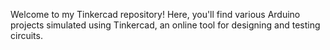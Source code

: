 Welcome to my Tinkercad repository! Here, you'll find various Arduino projects simulated using Tinkercad, an online tool for designing and testing circuits. 
